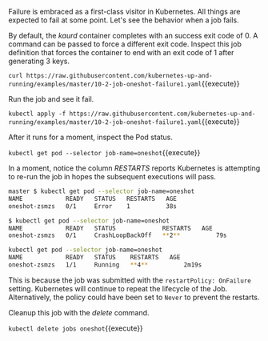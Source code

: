 Failure is embraced as a first-class visitor in Kubernetes. All things are expected to fail at some point. Let's see the behavior when a job fails.

By default, the _kaurd_ container completes with an success exit code of 0. A command can be passed to force a different exit code. Inspect this job definition that forces the container to end with an exit code of 1 after generating 3 keys.

`curl https://raw.githubusercontent.com/kubernetes-up-and-running/examples/master/10-2-job-oneshot-failure1.yaml`{{execute}}

Run the job and see it fail.

`kubectl apply -f https://raw.githubusercontent.com/kubernetes-up-and-running/examples/master/10-2-job-oneshot-failure1.yaml`{{execute}}

After it runs for a moment, inspect the Pod status.

`kubectl get pod --selector job-name=oneshot`{{execute}}

In a moment, notice the column _RESTARTS_ reports Kubernetes is attempting to re-run the job in hopes the subsequent executions will pass. 

```bash
master $ kubectl get pod --selector job-name=oneshot
NAME            READY   STATUS   RESTARTS   AGE
oneshot-zsmzs   0/1     Error    1          38s
```
```bash
$ kubectl get pod --selector job-name=oneshot
NAME            READY   STATUS             RESTARTS   AGE
oneshot-zsmzs   0/1     CrashLoopBackOff   **2**          79s
```
```bash
kubectl get pod --selector job-name=oneshot
NAME            READY   STATUS    RESTARTS   AGE
oneshot-zsmzs   1/1     Running   **4**          2m19s
```

This is because the job was submitted with the `restartPolicy: OnFailure` setting. Kubernetes will continue to repeat the lifecycle of the Job. Alternatively, the policy could have been set to `Never` to prevent the restarts.

Cleanup this job with the _delete_ command.

`kubectl delete jobs oneshot`{{execute}}
